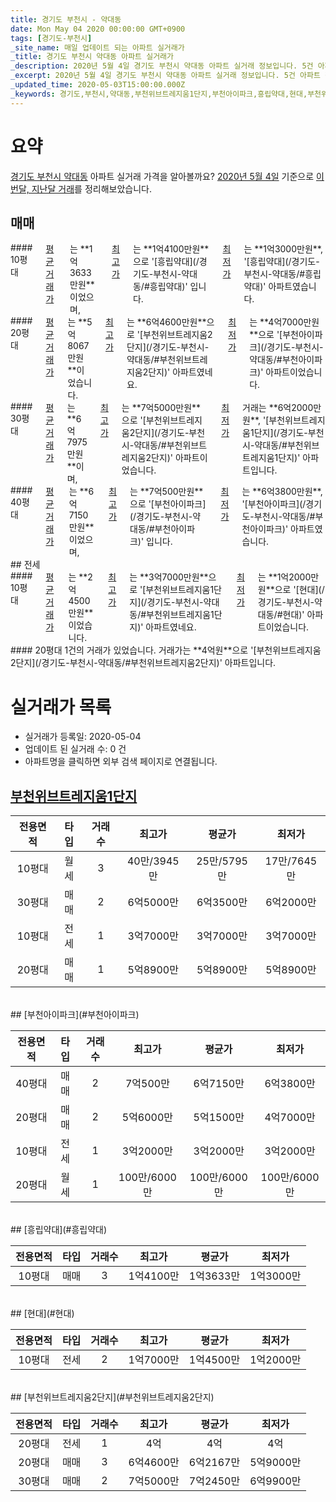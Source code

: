 ```yaml
---
title: 경기도 부천시 - 약대동
date: Mon May 04 2020 00:00:00 GMT+0900
tags: [경기도-부천시]
_site_name: 매일 업데이트 되는 아파트 실거래가
_title: 경기도 부천시 약대동 아파트 실거래가
_description: 2020년 5월 4일 경기도 부천시 약대동 아파트 실거래 정보입니다. 5건 아파트 정보가 있습니다.
_excerpt: 2020년 5월 4일 경기도 부천시 약대동 아파트 실거래 정보입니다. 5건 아파트 정보가 있습니다.
_updated_time: 2020-05-03T15:00:00.000Z
_keywords: 경기도,부천시,약대동,부천위브트레지움1단지,부천아이파크,흥립약대,현대,부천위브트레지움2단지
---
```





# 요약
<ins>경기도 부천시 약대동</ins> 아파트 실거래 가격을 알아볼까요? <ins>2020년 5월 4일</ins> 기준으로 <ins>이번달, 지난달 거래</ins>를 정리해보았습니다.

## 매매
<div class="container">
<div class="six columns" markdown="1">
#### 10평대
<ins>평균 거래가</ins>는 **1억3633만원**이었으며, <ins>최고가</ins>는 **1억4100만원**으로 '[흥립약대](/경기도-부천시-약대동/#흥립약대)' 입니다. <ins>최저가</ins>는 **1억3000만원**, '[흥립약대](/경기도-부천시-약대동/#흥립약대)' 아파트였습니다.
</div>
<div class="six columns" markdown="1">
#### 20평대
<ins>평균 거래가</ins>는 **5억8067만원**이었습니다. <ins>최고가</ins>는 **6억4600만원**으로 '[부천위브트레지움2단지](/경기도-부천시-약대동/#부천위브트레지움2단지)' 아파트였네요. <ins>최저가</ins>는 **4억7000만원**으로 '[부천아이파크](/경기도-부천시-약대동/#부천아이파크)' 아파트이었습니다.
</div>
</div>
<div class="container">
<div class="six columns" markdown="1">
#### 30평대
<ins>평균 거래가</ins>는 **6억7975만원**이며, <ins>최고가</ins>는 **7억5000만원**으로 '[부천위브트레지움2단지](/경기도-부천시-약대동/#부천위브트레지움2단지)' 아파트이었습니다. <ins>최저가</ins> 거래는 **6억2000만원**, '[부천위브트레지움1단지](/경기도-부천시-약대동/#부천위브트레지움1단지)' 아파트입니다.
</div>
<div class="six columns" markdown="1">
#### 40평대
<ins>평균 거래가</ins>는 **6억7150만원**이었으며, <ins>최고가</ins>는 **7억500만원**으로 '[부천아이파크](/경기도-부천시-약대동/#부천아이파크)' 입니다. <ins>최저가</ins>는 **6억3800만원**, '[부천아이파크](/경기도-부천시-약대동/#부천아이파크)' 아파트였습니다.
</div>
</div>
## 전세
<div class="container">
<div class="six columns" markdown="1">
#### 10평대
<ins>평균 거래가</ins>는 **2억4500만원**이었습니다. <ins>최고가</ins>는 **3억7000만원**으로 '[부천위브트레지움1단지](/경기도-부천시-약대동/#부천위브트레지움1단지)' 아파트였네요. <ins>최저가</ins>는 **1억2000만원**으로 '[현대](/경기도-부천시-약대동/#현대)' 아파트이었습니다.
</div>
<div class="six columns" markdown="1">
#### 20평대
1건의 거래가 있었습니다. 거래가는 **4억원**으로 '[부천위브트레지움2단지](/경기도-부천시-약대동/#부천위브트레지움2단지)' 아파트입니다.
</div>
</div>



# 실거래가 목록
- 실거래가 등록일: 2020-05-04
- 업데이트 된 실거래 수: 0 건
- 아파트명을 클릭하면 외부 검색 페이지로 연결됩니다.

## [부천위브트레지움1단지](#부천위브트레지움1단지)

|전용면적|타입|거래수|최고가|평균가|최저가|
|:---:|:---:|:---:|:---:|:---:|:---:|
|10평대|<span class="deal-type-3">월세</span>|3|40만/3945만|25만/5795만|17만/7645만|
|30평대|<span class="deal-type-1">매매</span>|2|6억5000만|6억3500만|6억2000만|
|10평대|<span class="deal-type-2">전세</span>|1|3억7000만|3억7000만|3억7000만|
|20평대|<span class="deal-type-1">매매</span>|1|5억8900만|5억8900만|5억8900만|

<br/>
## [부천아이파크](#부천아이파크)

|전용면적|타입|거래수|최고가|평균가|최저가|
|:---:|:---:|:---:|:---:|:---:|:---:|
|40평대|<span class="deal-type-1">매매</span>|2|7억500만|6억7150만|6억3800만|
|20평대|<span class="deal-type-1">매매</span>|2|5억6000만|5억1500만|4억7000만|
|10평대|<span class="deal-type-2">전세</span>|1|3억2000만|3억2000만|3억2000만|
|20평대|<span class="deal-type-3">월세</span>|1|100만/6000만|100만/6000만|100만/6000만|

<br/>
## [흥립약대](#흥립약대)

|전용면적|타입|거래수|최고가|평균가|최저가|
|:---:|:---:|:---:|:---:|:---:|:---:|
|10평대|<span class="deal-type-1">매매</span>|3|1억4100만|1억3633만|1억3000만|

<br/>
## [현대](#현대)

|전용면적|타입|거래수|최고가|평균가|최저가|
|:---:|:---:|:---:|:---:|:---:|:---:|
|10평대|<span class="deal-type-2">전세</span>|2|1억7000만|1억4500만|1억2000만|

<br/>
## [부천위브트레지움2단지](#부천위브트레지움2단지)

|전용면적|타입|거래수|최고가|평균가|최저가|
|:---:|:---:|:---:|:---:|:---:|:---:|
|20평대|<span class="deal-type-2">전세</span>|1|4억|4억|4억|
|20평대|<span class="deal-type-1">매매</span>|3|6억4600만|6억2167만|5억9000만|
|30평대|<span class="deal-type-1">매매</span>|2|7억5000만|7억2450만|6억9900만|

<br/>



